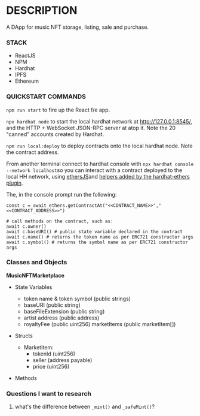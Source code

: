 # DESCRIPTION

A DApp for music NFT storage, listing, sale and purchase.

### STACK

- ReactJS
- NPM
- Hardhat
- IPFS
- Ethereum

### QUICKSTART COMMANDS

`npm run start` to fire up the React f/e app.

`npx hardhat node` to start the local hardhat network at http://127.0.0.1:8545/, and the HTTP + WebSocket JSON-RPC server at atop it. Note the 20 "canned" accounts created by Hardhat.

`npm run local:deploy` to deploy contracts onto the local hardhat node. Note the contract address.

From another terminal connect to hardhat console with `npx hardhat console --network localhost`so you can interact with a contract deployed to the local HH network, using [ethersJS](https://docs.ethers.io/v5/)and [helpers added by the hardhat-ethers plugin](https://hardhat.org/plugins/nomiclabs-hardhat-ethers.html#helpers).

The, in the console prompt run the following:

```
const c = await ethers.getContractAt("<<CONTRACT_NAME>>","<<CONTRACT_ADDRESS>>")

# call methods on the contract, such as:
await c.owner()
await c.baseURI() # public state variable declared in the contract
await c.name() # returns the token name as per ERC721 constructor args
await c.symbol() # returns the symbol name as per ERC721 constructor args

```

### Classes and Objects

**MusicNFTMarketplace**

- State Variables

  - token name & token symbol (public strings)
  - baseURI (public string)
  - baseFileExtension (public string)
  - artist address (public address)
  - royaltyFee (public uint256)
    marketItems (public marketItem[])

- Structs

  - MarketItem:
    - tokenId (uint256)
    - seller (address payable)
    - price (uint256)

- Methods

### Questions I want to research

1. what's the difference between `_mint()` and `_safeMint()`?
